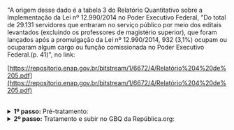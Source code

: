 <br> 
"A origem desse dado é a tabela 3 do Relatório Quantitativo sobre a Implementação da Lei nº 12.990/2014 no Poder Executivo Federal, "Do total de 29.131 servidores que entraram no serviço público por meio dos editais levantados (excluindo os professores de magistério superior), que foram lançados após a promulgação da Lei nº 12.990/2014, 932 (3,1%) ocupam ou ocuparam algum cargo ou função comissionada no Poder Executivo
Federal.(p. 41)", no link: 

[https://repositorio.enap.gov.br/bitstream/1/6672/4/Relatório%204%20de%205.pdf](https://repositorio.enap.gov.br/bitstream/1/6672/4/Relatório%204%20de%205.pdf)

<br>


<details>
  <summary><b> 1º passo:</b> Pré-tratamento: </summary>
Não houve.
</details>
<details>
  <summary><b> 2º passo:</b> Tratamento e subir no GBQ da República.org:</summary>

Acesso em:

[https://github.com/Republica-org/Ecossistema-dados/blob/main/tratamento_GBQ/acoes_afirmativas/SIAPE_corte_cargo_funcao.ipynb](https://github.com/Republica-org/Ecossistema-dados/blob/main/tratamento_GBQ/acoes_afirmativas/SIAPE_corte_cargo_funcao.ipynb)

</details>

